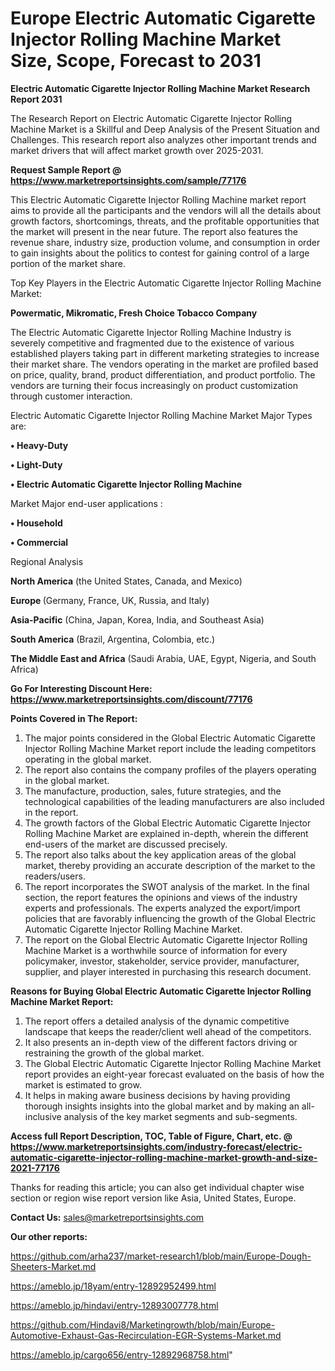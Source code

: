 # Europe Electric Automatic Cigarette Injector Rolling Machine Market Size, Scope, Forecast to 2031

<strong>Electric Automatic Cigarette Injector Rolling Machine Market Research Report 2031</strong>

The Research Report on Electric Automatic Cigarette Injector Rolling Machine Market is a Skillful and Deep Analysis of the Present Situation and Challenges. This research report also analyzes other important trends and market drivers that will affect market growth over 2025-2031.

<strong>Request Sample Report @ <a href=https://www.marketreportsinsights.com/sample/77176>https://www.marketreportsinsights.com/sample/77176</a></strong>

This Electric Automatic Cigarette Injector Rolling Machine market report aims to provide all the participants and the vendors will all the details about growth factors, shortcomings, threats, and the profitable opportunities that the market will present in the near future. The report also features the revenue share, industry size, production volume, and consumption in order to gain insights about the politics to contest for gaining control of a large portion of the market share.

Top Key Players in the Electric Automatic Cigarette Injector Rolling Machine Market:

<strong>Powermatic, Mikromatic, Fresh Choice Tobacco Company</strong>

The Electric Automatic Cigarette Injector Rolling Machine Industry is severely competitive and fragmented due to the existence of various established players taking part in different marketing strategies to increase their market share. The vendors operating in the market are profiled based on price, quality, brand, product differentiation, and product portfolio. The vendors are turning their focus increasingly on product customization through customer interaction.

Electric Automatic Cigarette Injector Rolling Machine Market Major Types are:

<strong>• Heavy-Duty

• Light-Duty

• Electric Automatic Cigarette Injector Rolling Machine</strong>

Market Major end-user applications :

<strong>• Household

• Commercial</strong>

Regional Analysis

</u><strong><b>North America</b></strong> (the United States, Canada, and Mexico)

<strong><b>Europe </b></strong>(Germany, France, UK, Russia, and Italy)

<strong><b>Asia-Pacific</b></strong> (China, Japan, Korea, India, and Southeast Asia)

<strong><b>South America</b></strong> (Brazil, Argentina, Colombia, etc.)

<strong><b>The Middle East and Africa</b></strong> (Saudi Arabia, UAE, Egypt, Nigeria, and South Africa)

<strong>Go For Interesting Discount Here: <a href=https://www.marketreportsinsights.com/discount/77176>https://www.marketreportsinsights.com/discount/77176</a></strong>

<strong>Points Covered in The Report:</strong>
<ol>
  <li>The major points considered in the Global Electric Automatic Cigarette Injector Rolling Machine Market report include the leading competitors operating in the global market.</li>
  <li>The report also contains the company profiles of the players operating in the global market.</li>
  <li>The manufacture, production, sales, future strategies, and the technological capabilities of the leading manufacturers are also included in the report.</li>
  <li>The growth factors of the Global Electric Automatic Cigarette Injector Rolling Machine Market are explained in-depth, wherein the different end-users of the market are discussed precisely.</li>
  <li>The report also talks about the key application areas of the global market, thereby providing an accurate description of the market to the readers/users.</li>
  <li>The report incorporates the SWOT analysis of the market. In the final section, the report features the opinions and views of the industry experts and professionals. The experts analyzed the export/import policies that are favorably influencing the growth of the Global Electric Automatic Cigarette Injector Rolling Machine Market.</li>
  <li>The report on the Global Electric Automatic Cigarette Injector Rolling Machine Market is a worthwhile source of information for every policymaker, investor, stakeholder, service provider, manufacturer, supplier, and player interested in purchasing this research document.</li>
</ol>
<strong>Reasons for Buying Global Electric Automatic Cigarette Injector Rolling Machine Market Report:</strong>

<ol>
  <li>The report offers a detailed analysis of the dynamic competitive landscape that keeps the reader/client well ahead of the competitors.</li>
  <li>It also presents an in-depth view of the different factors driving or restraining the growth of the global market.</li>
  <li>The Global Electric Automatic Cigarette Injector Rolling Machine Market report provides an eight-year forecast evaluated on the basis of how the market is estimated to grow.</li>
  <li>It helps in making aware business decisions by having providing thorough insights insights into the global market and by making an all-inclusive analysis of the key market segments and sub-segments.</li>
</ol>
<strong>Access full Report Description, TOC, Table of Figure, Chart, etc. @ <a href=https://www.marketreportsinsights.com/industry-forecast/electric-automatic-cigarette-injector-rolling-machine-market-growth-and-size-2021-77176>https://www.marketreportsinsights.com/industry-forecast/electric-automatic-cigarette-injector-rolling-machine-market-growth-and-size-2021-77176</a></strong>


Thanks for reading this article; you can also get individual chapter wise section or region wise report version like Asia, United States, Europe.

<strong>Contact Us:</strong>
sales@marketreportsinsights.com

<strong>Our other reports:</strong>

<a href=https://github.com/arha237/market-research1/blob/main/Europe-Dough-Sheeters-Market.md>https://github.com/arha237/market-research1/blob/main/Europe-Dough-Sheeters-Market.md</a>

<a href=https://ameblo.jp/18yam/entry-12892952499.html>https://ameblo.jp/18yam/entry-12892952499.html</a>

<a href=https://ameblo.jp/hindavi/entry-12893007778.html>https://ameblo.jp/hindavi/entry-12893007778.html</a>

<a href=https://github.com/Hindavi8/Marketingrowth/blob/main/Europe-Automotive-Exhaust-Gas-Recirculation-EGR-Systems-Market.md>https://github.com/Hindavi8/Marketingrowth/blob/main/Europe-Automotive-Exhaust-Gas-Recirculation-EGR-Systems-Market.md</a>

<a href=https://ameblo.jp/cargo656/entry-12892968758.html>https://ameblo.jp/cargo656/entry-12892968758.html</a>"
